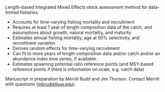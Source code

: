Length-based Integrated Mixed Effects stock assessment method for data-limited fisheries.
- Accounts for time-varying fishing mortality and recruitment
- Requires at least 1 year of length composition data of the catch, and assumptions about growth, natural mortality, and maturity
- Estimates annual fishing mortality, age at 50% selectivity, and recruitment variation
- Derives random effects for time-varying recruitment
- Can fit to more years of length composition data and/or catch and/or an abundance index time series, if available.
- Estimates spawning potential ratio reference points (and MSY-based reference points if there is information on scale, e.g. catch data)


Manuscript in preparation by Merrill Rudd and Jim Thorson. Contact Merrill with questions (mbrudd@uw.edu).

